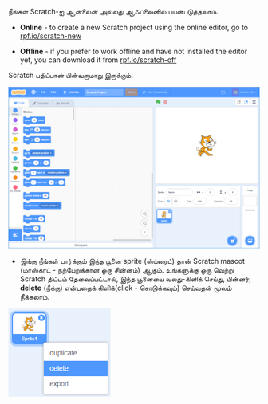 நீங்கள் Scratch-ஐ ஆன்லைன் அல்லது ஆஃப்லைனில் பயன்படுத்தலாம்.

+ **Online** - to create a new Scratch project using the online editor, go to <a href="https://rpf.io/scratch-new" target="_blank">rpf.io/scratch-new</a>

+ **Offline** - if you prefer to work offline and have not installed the editor yet, you can download it from <a href="https://rpf.io/scratch-off" target="_blank">rpf.io/scratch-off</a>

Scratch பதிப்பான் பின்வருமாறு இருக்கும்:

![திரைப்பிடிப்பு](images/scratch-editor.png)

+ இங்கு நீங்கள் பார்க்கும் இந்த பூனை sprite (ஸ்ப்ரைட்) தான் Scratch mascot (மாஸ்காட் - நற்பேறுக்கான ஒரு சின்னம்) ஆகும். உங்களுக்கு ஒரு வெற்று Scratch திட்டம் தேவைப்பட்டால், இந்த பூனையை வலது-கிளிக் செய்து, பின்னர், **delete** (நீக்கு) என்பதைக் கிளிக்(click - சொடுக்கவும்) செய்வதன் மூலம் நீக்கலாம்.

![திரைப்பிடிப்பு](images/delete.png)